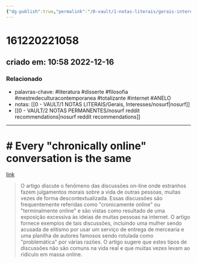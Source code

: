 ```yaml
---
{"dg-publish":true,"permalink":"/0-vault/1-notas-literais/gerais-interesses/chronically-online-conversations/","tags":["literatura","disserte","filosofia","mestredeculturacontemporanea","totalizante","internet","ANELO"],"dgHomeLink":true,"dgShowLocalGraph":true,"dgShowFileTree":true,"dgEnableSearch":true}
---
```


# 161220221058
## criado em: 10:58 2022-12-16

### Relacionado
- palavras-chave: #literatura #disserte #filosofia #mestredeculturacontemporanea #totalizante #internet #ANELO 
- notas: [[0 - VAULT/1 NOTAS LITERAIS/Gerais, Interesses/nosurf\|nosurf]]
- [[0 - VAULT/2 NOTAS PERMANENTES/nosurf reddit recommendations\|nosurf reddit recommendations]]
---
# # Every "chronically online" conversation is the same

[link](https://www.vox.com/the-goods/23497207/chronically-online-twitter-tiktok)

>O artigo discute o fenômeno das discussões on-line onde estranhos fazem julgamentos morais sobre a vida de outras pessoas, muitas vezes de forma descontextualizada. Essas discussões são frequentemente referidas como "cronicamente online" ou "terminalmente online" e são vistas como resultado de uma exposição excessiva às ideias de muitas pessoas na internet. O artigo fornece exemplos de tais discussões, incluindo uma mulher sendo acusada de elitismo por usar um serviço de entrega de mercearia e uma planilha de autores famosos sendo rotulada como "problemática" por várias razões. O artigo sugere que estes tipos de discussões não são comuns na vida real e que muitas vezes levam ao ridículo em massa online.

